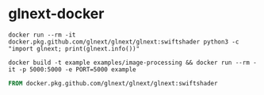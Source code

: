 # glnext-docker

```
docker run --rm -it docker.pkg.github.com/glnext/glnext/glnext:swiftshader python3 -c "import glnext; print(glnext.info())"
```

```
docker build -t example examples/image-processing && docker run --rm -it -p 5000:5000 -e PORT=5000 example
```

```Dockerfile
FROM docker.pkg.github.com/glnext/glnext/glnext:swiftshader
```
